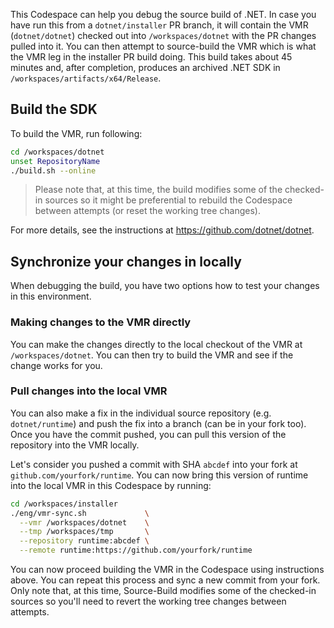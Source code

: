 <!--
########  ########    ###    ########     ######## ##     ## ####  ######
##     ## ##         ## ##   ##     ##       ##    ##     ##  ##  ##    ##
##     ## ##        ##   ##  ##     ##       ##    ##     ##  ##  ##
########  ######   ##     ## ##     ##       ##    #########  ##   ######
##   ##   ##       ######### ##     ##       ##    ##     ##  ##        ##
##    ##  ##       ##     ## ##     ##       ##    ##     ##  ##  ##    ##
##     ## ######## ##     ## ########        ##    ##     ## ####  ######
-->

This Codespace can help you debug the source build of .NET. In case you have run this from a
`dotnet/installer` PR branch, it will contain the VMR (`dotnet/dotnet`) checked out into
`/workspaces/dotnet` with the PR changes pulled into it. You can then attempt to source-build
the VMR which is what the VMR leg in the installer PR build doing. This build takes about 45
minutes and, after completion, produces an archived .NET SDK in `/workspaces/artifacts/x64/Release`.

## Build the SDK

To build the VMR, run following:
```bash
cd /workspaces/dotnet
unset RepositoryName
./build.sh --online
```

> Please note that, at this time, the build modifies some of the checked-in sources so it might
be preferential to rebuild the Codespace between attempts (or reset the working tree changes).

For more details, see the instructions at https://github.com/dotnet/dotnet.

## Synchronize your changes in locally

When debugging the build, you have two options how to test your changes in this environment.

### Making changes to the VMR directly

You can make the changes directly to the local checkout of the VMR at `/workspaces/dotnet`. You
can then try to build the VMR and see if the change works for you.

### Pull changes into the local VMR

You can also make a fix in the individual source repository (e.g. `dotnet/runtime`) and push the
fix into a branch (can be in your fork too). Once you have the commit pushed, you can pull this
version of the repository into the VMR locally.

Let's consider you pushed a commit with SHA `abcdef` into your fork at `github.com/yourfork/runtime`.
You can now bring this version of runtime into the local VMR in this Codespace by running:

```bash
cd /workspaces/installer
./eng/vmr-sync.sh             \
  --vmr /workspaces/dotnet    \
  --tmp /workspaces/tmp       \
  --repository runtime:abcdef \
  --remote runtime:https://github.com/yourfork/runtime
```

You can now proceed building the VMR in the Codespace using instructions above. You can repeat
this process and sync a new commit from your fork. Only note that, at this time, Source-Build
modifies some of the checked-in sources so you'll need to revert the working tree changes
between attempts.
